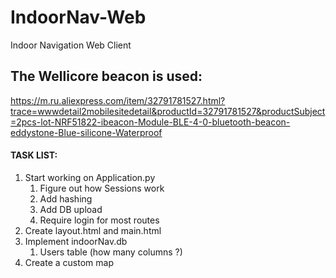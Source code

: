 # IndoorNav-Web
Indoor Navigation Web Client

## The Wellicore beacon is used:
https://m.ru.aliexpress.com/item/32791781527.html?trace=wwwdetail2mobilesitedetail&productId=32791781527&productSubject=2pcs-lot-NRF51822-ibeacon-Module-BLE-4-0-bluetooth-beacon-eddystone-Blue-silicone-Waterproof

#### TASK LIST:

1. Start working on Application.py
	1. Figure out how Sessions work
	2. Add hashing
	3. Add DB upload
	4. Require login for most routes 
2. Create layout.html and main.html
3. Implement indoorNav.db
	1. Users table (how many columns ?)
4. Create a custom map
